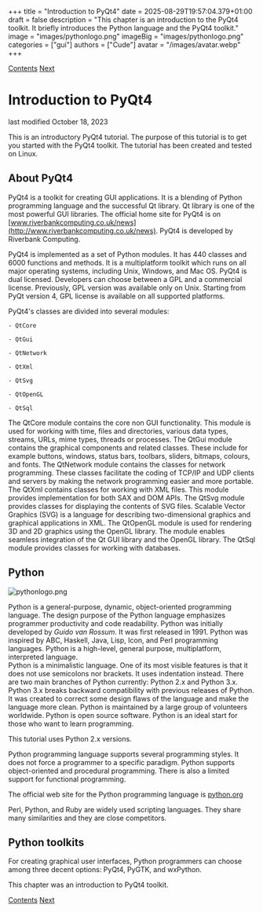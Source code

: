 +++
title = "Introduction to PyQt4"
date = 2025-08-29T19:57:04.379+01:00
draft = false
description = "This chapter is an introduction to the PyQt4 toolkit. It briefly introduces the Python language and the PyQt4 toolkit."
image = "images/pythonlogo.png"
imageBig = "images/pythonlogo.png"
categories = ["gui"]
authors = ["Cude"]
avatar = "/images/avatar.webp"
+++

[Contents](..)
[Next](../firstprograms/)

# Introduction to PyQt4

last modified October 18, 2023

This is an introductory PyQt4 tutorial. The purpose of this tutorial 
is to get you started with the PyQt4 toolkit. The tutorial has been 
created and tested on Linux.

## About PyQt4

PyQt4 is a toolkit for creating GUI applications. It is a blending of Python 
programming language and the successful Qt library. Qt library is one of 
the most powerful GUI libraries. The official home site for PyQt4 is on
[www.riverbankcomputing.co.uk/news](http://www.riverbankcomputing.co.uk/news).
PyQt4 is developed by Riverbank Computing.

PyQt4 is implemented as a set of Python modules. It has 440 classes and 
6000 functions and methods. It is a multiplatform toolkit which runs on 
all major operating systems, including Unix, Windows, and Mac OS.
PyQt4 is dual licensed. Developers can choose between a GPL and a commercial license. 
Previously, GPL version was available only on Unix. Starting from PyQt 
version 4, GPL license is available on all supported platforms.

PyQt4's classes are divided into several modules:

    - QtCore

    - QtGui

    - QtNetwork

    - QtXml

    - QtSvg

    - QtOpenGL

    - QtSql

The QtCore module contains the core non GUI functionality. This 
module is used for working with time, files and directories, various data 
types, streams, URLs, mime types, threads or processes. The QtGui 
module contains the graphical components and related classes. These include 
for example buttons, windows, status bars, toolbars, sliders, bitmaps, 
colours, and fonts. The QtNetwork module contains the classes for 
network programming. These classes facilitate the coding of TCP/IP and UDP clients and 
servers by making the network programming easier and more portable. 
The QtXml contains classes for working with XML files. This module 
provides implementation for both SAX and DOM APIs.
The QtSvg module provides classes for displaying the contents of 
SVG files. Scalable Vector Graphics (SVG) is a language for describing 
two-dimensional graphics and graphical applications in XML.
The QtOpenGL module is used for rendering 3D and 2D graphics 
using the OpenGL library. The module enables seamless integration of 
the Qt GUI library and the OpenGL library. The QtSql module 
provides classes for working with databases. 

## Python

 
![pythonlogo.png](images/pythonlogo.png)

 
Python is a general-purpose, dynamic, object-oriented programming language.
The design purpose of the Python language emphasizes programmer productivity 
and code readability. Python was initially developed by *Guido van Rossum*. 
It was first released in 1991. Python was inspired by ABC, Haskell, Java, Lisp, Icon,
and Perl  programming languages. Python is a high-level, general purpose, 
multiplatform, interpreted language.  
Python is a minimalistic language. One of its most visible features is that it does 
not use semicolons nor brackets. It uses indentation instead. 
There are two main branches of Python currently: Python 2.x and Python 3.x. Python 3.x
breaks backward compatibility with previous releases of Python. It was created to
correct some design flaws of the language and make the language more clean. 
Python is maintained by a large group of volunteers worldwide. Python is open source software. 
Python is an ideal start for those who want to learn programming. 

 
 
 
This tutorial uses Python 2.x versions. 

 
 
 
Python programming language supports several programming styles. It does not 
force a programmer to a specific paradigm. Python supports object-oriented and 
procedural programming. There is also a limited support for functional programming.

 
 
 
The official web site for the Python programming language is 
[python.org](http://python.org) 

 

 
Perl, Python, and Ruby are widely used scripting languages. They 
share many similarities and they are close competitors. 

 

## Python toolkits

For creating graphical user interfaces, Python programmers can choose among 
three decent options: PyQt4, PyGTK, and wxPython.

This chapter was an introduction to PyQt4 toolkit.

[Contents](..) 
[Next](../firstprograms/)